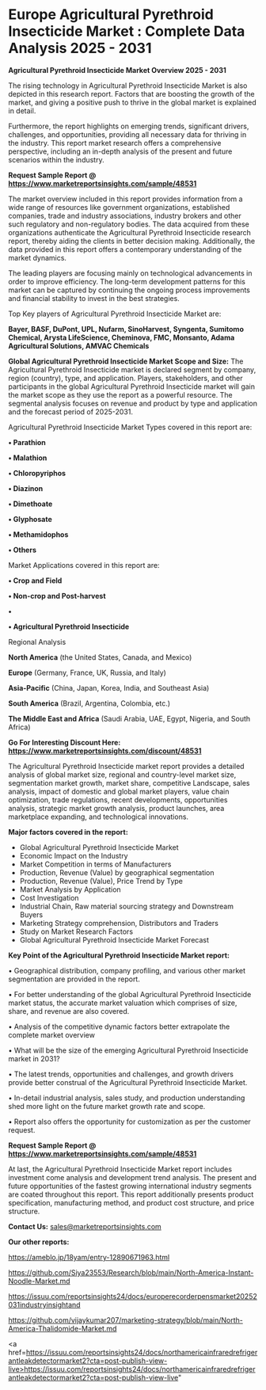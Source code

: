# Europe Agricultural Pyrethroid Insecticide Market : Complete Data Analysis 2025 - 2031

<Strong> Agricultural Pyrethroid Insecticide Market Overview 2025 - 2031</strong>

The rising technology in Agricultural Pyrethroid Insecticide Market is also depicted in this research report. Factors that are boosting the growth of the market, and giving a positive push to thrive in the global market is explained in detail.

Furthermore, the report highlights on emerging trends, significant drivers, challenges, and opportunities, providing all necessary data for thriving in the industry. This report market research offers a comprehensive perspective, including an in-depth analysis of the present and future scenarios within the industry.

<strong>Request Sample Report @ <a href=https://www.marketreportsinsights.com/sample/48531>https://www.marketreportsinsights.com/sample/48531</a></strong>

The market overview included in this report provides information from a wide range of resources like government organizations, established companies, trade and industry associations, industry brokers and other such regulatory and non-regulatory bodies. The data acquired from these organizations authenticate the Agricultural Pyrethroid Insecticide research report, thereby aiding the clients in better decision making. Additionally, the data provided in this report offers a contemporary understanding of the market dynamics.

The leading players are focusing mainly on technological advancements in order to improve efficiency. The long-term development patterns for this market can be captured by continuing the ongoing process improvements and financial stability to invest in the best strategies.

Top Key players of Agricultural Pyrethroid Insecticide Market are:

<strong>Bayer, BASF, DuPont, UPL, Nufarm, SinoHarvest, Syngenta, Sumitomo Chemical, Arysta LifeScience, Cheminova, FMC, Monsanto, Adama Agricultural Solutions, AMVAC Chemicals</strong>

<strong><b>Global Agricultural Pyrethroid Insecticide Market Scope and Size:</b></strong>
The Agricultural Pyrethroid Insecticide market is declared segment by company, region (country), type, and application. Players, stakeholders, and other participants in the global Agricultural Pyrethroid Insecticide market will gain the market scope as they use the report as a powerful resource. The segmental analysis focuses on revenue and product by type and application and the forecast period of 2025-2031.

Agricultural Pyrethroid Insecticide Market Types covered in this report are:

<strong>•  Parathion

•  Malathion

•  Chloropyriphos

•  Diazinon

•  Dimethoate

•  Glyphosate

•  Methamidophos

•  Others</strong>

Market Applications covered in this report are:

<strong>•  Crop and Field

•  Non-crop and Post-harvest

•  

•  Agricultural Pyrethroid Insecticide</strong> 

Regional Analysis

<strong>North America</strong> (the United States, Canada, and Mexico)

<strong>Europe</strong> (Germany, France, UK, Russia, and Italy)

<strong>Asia-Pacific</strong> (China, Japan, Korea, India, and Southeast Asia)

<strong>South America</strong> (Brazil, Argentina, Colombia, etc.)

<strong>The Middle East and Africa</strong> (Saudi Arabia, UAE, Egypt, Nigeria, and South Africa)

<strong>Go For Interesting Discount Here: <a href=https://www.marketreportsinsights.com/discount/48531>https://www.marketreportsinsights.com/discount/48531</a></strong>

The Agricultural Pyrethroid Insecticide market report provides a detailed analysis of global market size, regional and country-level market size, segmentation market growth, market share, competitive Landscape, sales analysis, impact of domestic and global market players, value chain optimization, trade regulations, recent developments, opportunities analysis, strategic market growth analysis, product launches, area marketplace expanding, and technological innovations.

<strong><b>Major factors covered in the report:</b></strong>
<ul>
  <li>Global Agricultural Pyrethroid Insecticide Market </li>
  <li>Economic Impact on the Industry</li>
  <li>Market Competition in terms of Manufacturers</li>
  <li>Production, Revenue (Value) by geographical segmentation</li>
  <li>Production, Revenue (Value), Price Trend by Type</li>
  <li>Market Analysis by Application</li>
  <li>Cost Investigation</li>
  <li>Industrial Chain, Raw material sourcing strategy and Downstream Buyers</li>
  <li>Marketing Strategy comprehension, Distributors and Traders</li>
  <li>Study on Market Research Factors</li>
  <li>Global Agricultural Pyrethroid Insecticide Market Forecast</li>
</ul>

<strong><b>Key Point of the Agricultural Pyrethroid Insecticide Market report:</b></strong>

• Geographical distribution, company profiling, and various other market segmentation are provided in the report.

• For better understanding of the global Agricultural Pyrethroid Insecticide market status, the accurate market valuation which comprises of size, share, and revenue are also covered.

• Analysis of the competitive dynamic factors better extrapolate the complete market overview

• What will be the size of the emerging Agricultural Pyrethroid Insecticide market in 2031?

• The latest trends, opportunities and challenges, and growth drivers provide better construal of the Agricultural Pyrethroid Insecticide Market.

• In-detail industrial analysis, sales study, and production understanding shed more light on the future market growth rate and scope.

• Report also offers the opportunity for customization as per the customer request.

<strong>Request Sample Report @ <a href=https://www.marketreportsinsights.com/sample/48531>https://www.marketreportsinsights.com/sample/48531</a></strong>

At last, the Agricultural Pyrethroid Insecticide Market report includes investment come analysis and development trend analysis. The present and future opportunities of the fastest growing international industry segments are coated throughout this report. This report additionally presents product specification, manufacturing method, and product cost structure, and price structure.

<strong>Contact Us:</strong>
sales@marketreportsinsights.com

<strong>Our other reports:</strong>

<a href=https://ameblo.jp/18yam/entry-12890671963.html>https://ameblo.jp/18yam/entry-12890671963.html</a>

<a href=https://github.com/Siya23553/Research/blob/main/North-America-Instant-Noodle-Market.md>https://github.com/Siya23553/Research/blob/main/North-America-Instant-Noodle-Market.md</a>

<a href=https://issuu.com/reportsinsights24/docs/europerecorderpensmarket20252031industryinsightand>https://issuu.com/reportsinsights24/docs/europerecorderpensmarket20252031industryinsightand</a>

<a href=https://github.com/vijaykumar207/marketing-strategy/blob/main/North-America-Thalidomide-Market.md>https://github.com/vijaykumar207/marketing-strategy/blob/main/North-America-Thalidomide-Market.md</a>

<a href=https://issuu.com/reportsinsights24/docs/northamericainfraredrefrigerantleakdetectormarket2?cta=post-publish-view-live>https://issuu.com/reportsinsights24/docs/northamericainfraredrefrigerantleakdetectormarket2?cta=post-publish-view-live</a>"
